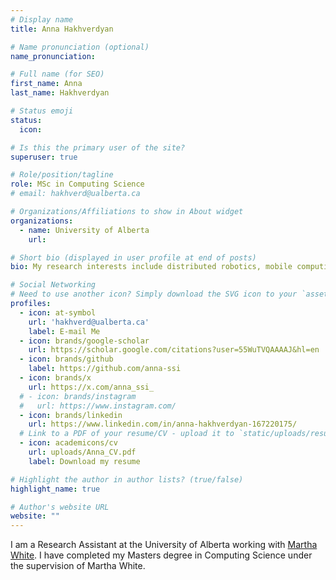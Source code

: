 ```yaml
---
# Display name
title: Anna Hakhverdyan

# Name pronunciation (optional)
name_pronunciation: 

# Full name (for SEO)
first_name: Anna
last_name: Hakhverdyan

# Status emoji
status:
  icon: 

# Is this the primary user of the site?
superuser: true

# Role/position/tagline
role: MSc in Computing Science
# email: hakhverd@ualberta.ca

# Organizations/Affiliations to show in About widget
organizations:
  - name: University of Alberta
    url: 

# Short bio (displayed in user profile at end of posts)
bio: My research interests include distributed robotics, mobile computing and programmable matter.

# Social Networking
# Need to use another icon? Simply download the SVG icon to your `assets/media/icons/` folder.
profiles:
  - icon: at-symbol
    url: 'hakhverd@ualberta.ca'
    label: E-mail Me
  - icon: brands/google-scholar
    url: https://scholar.google.com/citations?user=55WuTVQAAAAJ&hl=en
  - icon: brands/github
    label: https://github.com/anna-ssi
  - icon: brands/x
    url: https://x.com/anna_ssi_
  # - icon: brands/instagram
  #   url: https://www.instagram.com/
  - icon: brands/linkedin
    url: https://www.linkedin.com/in/anna-hakhverdyan-167220175/
  # Link to a PDF of your resume/CV - upload it to `static/uploads/resume.pdf`
  - icon: academicons/cv
    url: uploads/Anna_CV.pdf
    label: Download my resume

# Highlight the author in author lists? (true/false)
highlight_name: true

# Author's website URL
website: ""
---
```


I am a Research Assistant at the University of Alberta working with <a href="https://webdocs.cs.ualberta.ca/~whitem/">Martha White</a>. I have completed my Masters degree in Computing Science under the supervision of Martha White. 

